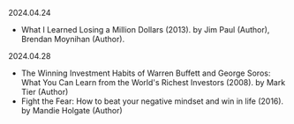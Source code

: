 2024.04.24
- What I Learned Losing a Million Dollars (2013). by Jim Paul (Author), Brendan Moynihan (Author).

2024.04.28
- The Winning Investment Habits of Warren Buffett and George Soros: What You Can Learn from the World's Richest Investors (2008). by Mark Tier (Author)
- Fight the Fear: How to beat your negative mindset and win in life (2016). by Mandie Holgate (Author)
